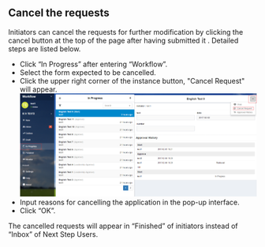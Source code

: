 ## Cancel the requests

Initiators can cancel the requests for further modification by clicking the cancel  button at the top of the page after having submitted it . Detailed steps are listed below.

- Click “In Progress” after entering “Workflow”.
- Select the form expected to be cancelled.
- Click the upper right corner of the instance button, "Cancel Request" will appear.
![](images/cancel.png)
- Input reasons for cancelling the application in the pop-up interface.
- Click “OK”.

The cancelled requests will appear in “Finished” of initiators instead of “Inbox” of Next Step Users.
